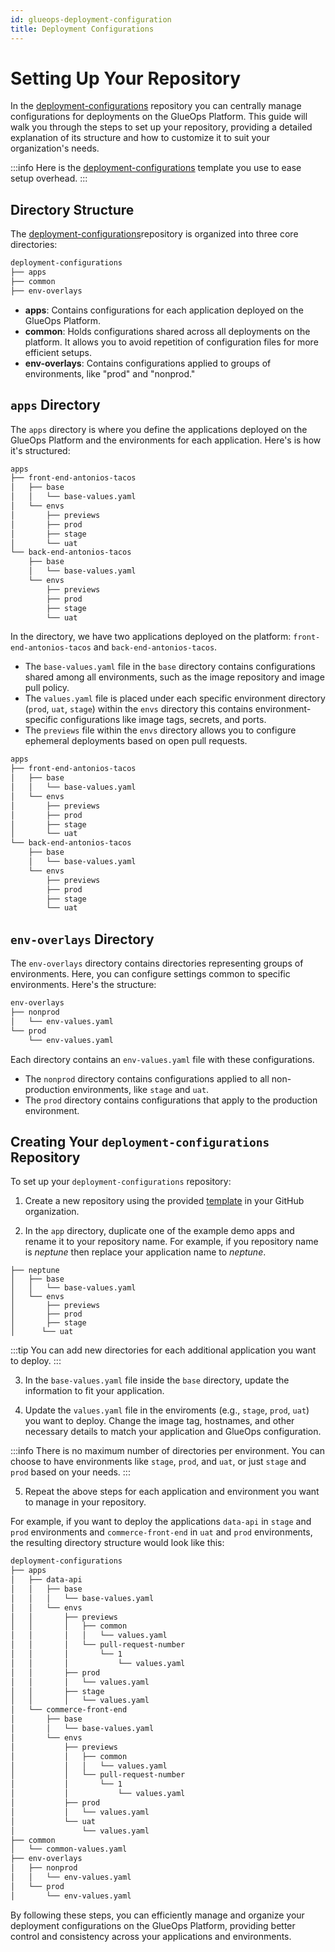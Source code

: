 ```yaml
---
id: glueops-deployment-configuration
title: Deployment Configurations
---
```


# Setting Up Your Repository

In the [deployment-configurations](https://github.com/GlueOps/deployment-configurations) repository you can centrally manage configurations for deployments on the GlueOps Platform. This guide will walk you through the steps to set up your repository, providing a detailed explanation of its structure and how to customize it to suit your organization's needs. 

:::info
 Here is the [deployment-configurations](https://github.com/GlueOps/deployment-configurations) template you use to ease setup overhead.
:::

## Directory Structure

The [deployment-configurations](https://github.com/GlueOps/deployment-configurations)repository is organized into three core directories:

```sh
deployment-configurations
├── apps
├── common
├── env-overlays
```

- **apps**: Contains configurations for each application deployed on the GlueOps Platform.
- **common**: Holds configurations shared across all deployments on the platform. It allows you to avoid repetition of configuration files for more efficient setups.
- **env-overlays**: Contains configurations applied to groups of environments, like "prod" and "nonprod."


## `apps` Directory

The `apps` directory is where you define the applications deployed on the GlueOps Platform and the environments for each application.  Here's is how it's structured:

```sh
apps
├── front-end-antonios-tacos
│   ├── base
│   │   └── base-values.yaml
│   └── envs
│       ├── previews
│       ├── prod
│       ├── stage
│       └── uat
└── back-end-antonios-tacos
    ├── base
    │   └── base-values.yaml
    └── envs
        ├── previews
        ├── prod
        ├── stage
        └── uat
```


In the directory, we have two applications deployed on the platform: `front-end-antonios-tacos` and `back-end-antonios-tacos`.

- The `base-values.yaml` file in the `base` directory contains configurations shared among all environments, such as the image repository and image pull policy.
- The `values.yaml` file is placed under each specific environment directory (`prod`, `uat`, `stage`) within the `envs` directory this contains environment-specific configurations like image tags, secrets, and ports.
- The `previews` file within the `envs` directory allows you to configure ephemeral deployments based on open pull requests.

```sh
apps
├── front-end-antonios-tacos
│   ├── base
│   │   └── base-values.yaml
│   └── envs
│       ├── previews
│       ├── prod
│       ├── stage
│       └── uat
└── back-end-antonios-tacos
    ├── base
    │   └── base-values.yaml
    └── envs
        ├── previews
        ├── prod
        ├── stage
        └── uat
```

## `env-overlays` Directory

The `env-overlays` directory contains directories representing groups of environments. Here, you can configure settings common to specific environments. Here's the structure:

```sh
env-overlays
├── nonprod
│   └── env-values.yaml
└── prod
    └── env-values.yaml
```

Each directory contains an `env-values.yaml` file with these configurations.

- The `nonprod` directory contains configurations applied to all non-production environments, like `stage` and `uat`.
- The `prod` directory contains configurations that apply to the production environment.

## Creating Your `deployment-configurations` Repository

To set up your `deployment-configurations` repository:

1. Create a new repository using the provided [template](https://github.com/new?template_name=deployment-configurations&template_owner=GlueOps) in your GitHub organization.

2. In the `app` directory, duplicate one of the example demo apps and rename it to your repository name. For example, if you repository name is _neptune_ then replace your application name to _neptune_.

```
├── neptune
│   ├── base
│   │   └── base-values.yaml
│   └── envs
│       ├── previews
│       ├── prod
│       ├── stage
│      └── uat
```

:::tip
You can add new directories for each additional application you want to deploy.
:::

3. In the `base-values.yaml` file inside the `base` directory, update the information to fit your application. 

4. Update the `values.yaml` file in the enviroments (e.g., `stage`, `prod`, `uat`) you want to deploy. Change the image tag, hostnames, and other necessary details to match your application and GlueOps configuration.

:::info
There is no maximum number of directories per environment. You can choose to have environments like `stage`, `prod`, and `uat`, or just `stage` and `prod` based on your needs.
:::

5. Repeat the above steps for each application and environment you want to manage in your repository.

For example, if you want to deploy the applications `data-api` in `stage` and `prod` environments and `commerce-front-end` in `uat` and `prod` environments, the resulting directory structure would look like this:

```sh
deployment-configurations
├── apps
│   ├── data-api
│   │   ├── base
│   │   │   └── base-values.yaml
│   │   └── envs
│   │       ├── previews
│   │       │   ├── common
│   │       │   │   └── values.yaml
│   │       │   └── pull-request-number
│   │       │       └── 1
│   │       │           └── values.yaml
│   │       ├── prod
│   │       │   └── values.yaml
│   │       ├── stage
│   │       │   └── values.yaml
│   └── commerce-front-end
│       ├── base
│       │   └── base-values.yaml
│       └── envs
│           ├── previews
│           │   ├── common
│           │   │   └── values.yaml
│           │   └── pull-request-number
│           │       └── 1
│           │           └── values.yaml
│           ├── prod
│           │   └── values.yaml
│           └── uat
│               └── values.yaml
├── common
│   └── common-values.yaml
├── env-overlays
│   ├── nonprod
│   │   └── env-values.yaml
│   └── prod
│       └── env-values.yaml
```

By following these steps, you can efficiently manage and organize your deployment configurations on the GlueOps Platform, providing better control and consistency across your applications and environments.